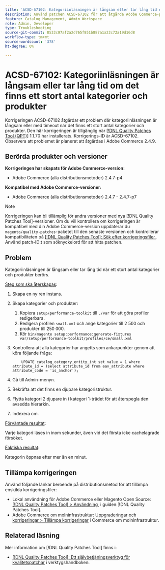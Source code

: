 ```yaml
---
title: 'ACSD-67102: Kategoriinläsningen är långsam eller tar lång tid om det finns ett stort antal kategorier och produkter'
description: Använd patchen ACSD-67102 för att åtgärda Adobe Commerce-problemet där kategoriinläsningen är långsam eller där det finns många kategorier och produkter.
feature: Catalog Management, Admin Workspace
role: Admin, Developer
type: Troubleshooting
source-git-commit: 8533c07af2a2d765f851b887a1a23c72a19d16d8
workflow-type: tm+mt
source-wordcount: '378'
ht-degree: 0%

---
```



# ACSD-67102: Kategoriinläsningen är långsam eller tar lång tid om det finns ett stort antal kategorier och produkter

Korrigeringen ACSD-67102 åtgärdar ett problem där kategoriinläsningen är långsam eller med timeout när det finns ett stort antal kategorier och produkter. Den här korrigeringen är tillgänglig när [[!DNL Quality Patches Tool (QPT)]](/help/tools/quality-patches-tool/quality-patches-tool-to-self-serve-quality-patches.md) 1.1.70 har installerats. Korrigerings-ID är ACSD-67102. Observera att problemet är planerat att åtgärdas i Adobe Commerce 2.4.9.

## Berörda produkter och versioner

**Korrigeringen har skapats för Adobe Commerce-version:**

* Adobe Commerce (alla distributionsmetoder) 2.4.7-p4

**Kompatibel med Adobe Commerce-versioner:**

* Adobe Commerce (alla distributionsmetoder) 2.4.7 - 2.4.7-p7

>[!NOTE]
>
>Korrigeringen kan bli tillämplig för andra versioner med nya [!DNL Quality Patches Tool]-versioner. Om du vill kontrollera om korrigeringen är kompatibel med din Adobe Commerce-version uppdaterar du `magento/quality-patches`-paketet till den senaste versionen och kontrollerar kompatibiliteten på [[!DNL Quality Patches Tool]: Sök efter korrigeringsfiler &#x200B;](https://experienceleague.adobe.com/tools/commerce-quality-patches/index.html?lang=sv-SE). Använd patch-ID:t som söknyckelord för att hitta patchen.

## Problem

Kategoriinläsningen är långsam eller tar lång tid när ett stort antal kategorier och produkter berörs.

<u>Steg som ska återskapas</u>:

1. Skapa en ny ren instans.
1. Skapa kategorier och produkter:
   1. Kopiera `setup/performance-toolkit` till `./var` för att göra profiler redigerbara.
   1. Redigera profilen `small.xml` och ange kategorier till 2 500 och produkter till 250 000.
   1. Kör `bin/magento setup:performance:generate-fixtures var/setup/performance-toolkit/profiles/ce/small.xml`
1. Kontrollera att alla kategorier har angetts som ankarpunkter genom att köra följande fråga:

   ```
       UPDATE catalog_category_entity_int set value = 1 where attribute_id = (select attribute_id from eav_attribute where attribute_code = 'is_anchor'); 
   ```

1. Gå till Admin-menyn.
1. Bekräfta att det finns en djupare kategoristruktur.
1. Flytta kategori 2 djupare in i kategori 1-trädet för att återspegla den avsedda hierarkin.
1. Indexera om.

<u>Förväntade resultat</u>:

Varje kategori läses in inom sekunder, även vid det första icke cachelagrade försöket.

<u>Faktiska resultat</u>:

Kategorin öppnas efter mer än en minut.

## Tillämpa korrigeringen

Använd följande länkar beroende på distributionsmetod för att tillämpa enskilda korrigeringsfiler:

* Lokal användning för Adobe Commerce eller Magento Open Source: [[!DNL Quality Patches Tool] > Användning &#x200B;](/help/tools/quality-patches-tool/usage.md) i guiden [!DNL Quality Patches Tool].
* Adobe Commerce om molninfrastruktur: [Uppgraderingar och korrigeringar > Tillämpa korrigeringar](https://experienceleague.adobe.com/docs/commerce-cloud-service/user-guide/develop/upgrade/apply-patches.html?lang=sv-SE) i Commerce om molninfrastruktur.

## Relaterad läsning

Mer information om [!DNL Quality Patches Tool] finns i:

* [[!DNL Quality Patches Tool]: Ett självbetjäningsverktyg för kvalitetspatchar](/help/tools/quality-patches-tool/quality-patches-tool-to-self-serve-quality-patches.md) i verktygshandboken.
